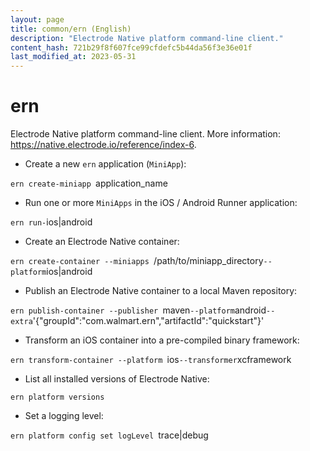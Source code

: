 ```yaml
---
layout: page
title: common/ern (English)
description: "Electrode Native platform command-line client."
content_hash: 721b29f8f607fce99cfdefc5b44da56f3e36e01f
last_modified_at: 2023-05-31
---
```

# ern

Electrode Native platform command-line client.
More information: <https://native.electrode.io/reference/index-6>.

- Create a new `ern` application (`MiniApp`):

`ern create-miniapp `<span class="tldr-var badge badge-pill bg-dark-lm bg-white-dm text-white-lm text-dark-dm font-weight-bold">application_name</span>

- Run one or more `MiniApps` in the iOS / Android Runner application:

`ern run-`<span class="tldr-var badge badge-pill bg-dark-lm bg-white-dm text-white-lm text-dark-dm font-weight-bold">ios|android</span>

- Create an Electrode Native container:

`ern create-container --miniapps `<span class="tldr-var badge badge-pill bg-dark-lm bg-white-dm text-white-lm text-dark-dm font-weight-bold">/path/to/miniapp_directory</span>` --platform `<span class="tldr-var badge badge-pill bg-dark-lm bg-white-dm text-white-lm text-dark-dm font-weight-bold">ios|android</span>

- Publish an Electrode Native container to a local Maven repository:

`ern publish-container --publisher `<span class="tldr-var badge badge-pill bg-dark-lm bg-white-dm text-white-lm text-dark-dm font-weight-bold">maven</span>` --platform `<span class="tldr-var badge badge-pill bg-dark-lm bg-white-dm text-white-lm text-dark-dm font-weight-bold">android</span>` --extra `<span class="tldr-var badge badge-pill bg-dark-lm bg-white-dm text-white-lm text-dark-dm font-weight-bold">'{"groupId":"com.walmart.ern","artifactId":"quickstart"}'</span>

- Transform an iOS container into a pre-compiled binary framework:

`ern transform-container --platform `<span class="tldr-var badge badge-pill bg-dark-lm bg-white-dm text-white-lm text-dark-dm font-weight-bold">ios</span>` --transformer `<span class="tldr-var badge badge-pill bg-dark-lm bg-white-dm text-white-lm text-dark-dm font-weight-bold">xcframework</span>

- List all installed versions of Electrode Native:

`ern platform versions`

- Set a logging level:

`ern platform config set logLevel `<span class="tldr-var badge badge-pill bg-dark-lm bg-white-dm text-white-lm text-dark-dm font-weight-bold">trace|debug</span>
